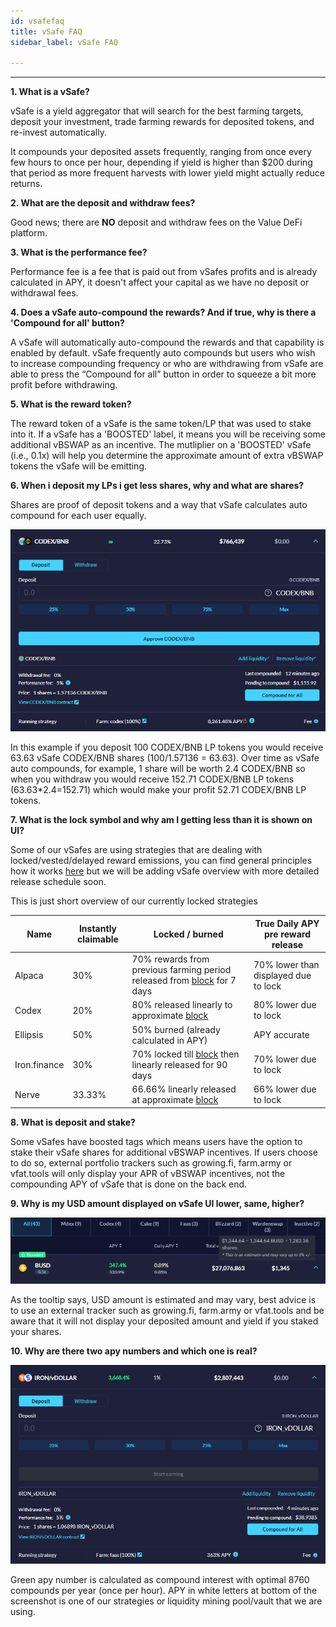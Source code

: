 ```yaml
---
id: vsafefaq
title: vSafe FAQ
sidebar_label: vSafe FAQ

---
```

---


**1. What is a vSafe?**

vSafe is a yield aggregator that will search for the best farming targets, deposit your investment, trade farming rewards for deposited tokens, and re-invest automatically.

It compounds your deposited assets frequently, ranging from once every few hours to once per hour, depending if yield is higher than $200 during that period as more frequent harvests with lower yield might actually reduce returns. 

**2. What are the deposit and withdraw fees?**

Good news; there are **NO** deposit and withdraw fees on the Value DeFi platform.

**3. What is the performance fee?**

Performance fee is a fee that is paid out from vSafes profits and is already calculated in APY, it doesn't affect your capital as we have no deposit or withdrawal fees.

**4. Does a vSafe auto-compound the rewards? And if true, why is there a 'Compound for all' button?**

A vSafe will automatically auto-compound the rewards and that capability is enabled by default.  vSafe frequently auto compounds but users who wish to increase compounding frequency or who are withdrawing from vSafe are able to press the “Compound for all” button in order to squeeze a bit more profit before withdrawing.

**5. What is the reward token?**

The reward token of a vSafe is the same token/LP that was used to stake into it.  If a vSafe has a 'BOOSTED' label, it means you will be receiving some additional vBSWAP as an incentive.  The mutliplier on a 'BOOSTED' vSafe (i.e., 0.1x) will help you determine the approximate amount of extra vBSWAP tokens the vSafe will be emitting.

**6. When i deposit my LPs i get less shares, why and what are shares?**

Shares are proof of deposit tokens and a way that vSafe calculates auto compound for each user equally. 

![vsafefaq1](../img/vsafefaq1.png)

In this example if you deposit 100 CODEX/BNB LP tokens you would receive 63.63 vSafe CODEX/BNB shares (100/1.57136 = 63.63). Over time as vSafe auto compounds, for example, 1 share will be worth 2.4 CODEX/BNB so when you withdraw you would receive 152.71 CODEX/BNB LP tokens (63.63*2.4=152.71) which would make your profit 52.71 CODEX/BNB LP tokens.

**7. What is the lock symbol and why am I getting less than it is shown on UI?**

Some of our vSafes are using strategies that are dealing with locked/vested/delayed reward emissions, you can find general principles how it works [here](https://docs.valuedefi.io/guides/vFarmvsvSafe) but we will be adding vSafe overview with more detailed release schedule soon.

This is just short overview of our currently locked strategies

| Name         	| Instantly claimable  	| Locked / burned                                                                                                        	| True Daily APY pre reward release    	|
|--------------	|----------------------	|------------------------------------------------------------------------------------------------------------------------	|--------------------------------------	|
| Alpaca       	| 30%                  	| 70% rewards from previous farming period released from [block](https://bscscan.com/block/countdown/6499649) for 7 days 	| 70% lower than displayed due to lock 	|
| Codex        	| 20%                  	| 80% released linearly to approximate [block](https://bscscan.com/block/countdown/8891201)                                    	| 80% lower due to lock                	|
| Ellipsis     	| 50%                  	| 50% burned (already calculated in APY)                                                                                 	| APY accurate                         	|
| Iron.finance 	| 30%                  	| 70% locked till [block](https://bscscan.com/block/countdown/6675734) then linearly released for 90 days                	| 70% lower due to lock                	|
| Nerve        	| 33.33%               	| 66.66% linearly released at approximate [block](https://bscscan.com/block/countdown/11483201)                                  	| 66% lower due to lock                	|

**8. What is deposit and stake?**

Some vSafes have boosted tags which means users have the option to stake their vSafe shares for additional vBSWAP incentives. If users choose to do so, external portfolio trackers such as growing.fi, farm.army or vfat.tools will only display your APR of vBSWAP incentives, not the compounding APY of vSafe that is done on the back end. 

**9. Why is my USD amount displayed on vSafe UI lower, same, higher?**

![vsafefaq2](../img/vsafefaq2.png)

As the tooltip says, USD amount is estimated and may vary, best advice is to use an external tracker such as growing.fi, farm.army or vfat.tools and be aware that it will not display your deposited amount and yield if you staked your shares.

**10. Why are there two apy numbers and which one is real?**

![vsafefaq3](../img/vsafefaq3.png)

Green apy number is calculated as compound interest with optimal 8760 compounds per year (once per hour). APY in white letters at bottom of the screenshot is one of our strategies or liquidity mining pool/vault that we are using.

